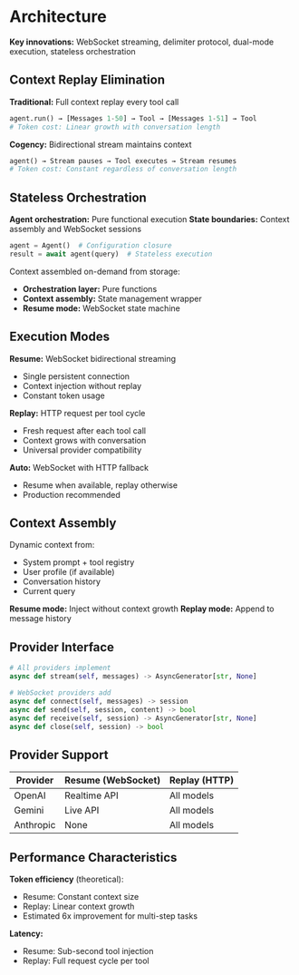 # Architecture

**Key innovations:** WebSocket streaming, delimiter protocol, dual-mode execution, stateless orchestration

## Context Replay Elimination

**Traditional:** Full context replay every tool call
```python
agent.run() → [Messages 1-50] → Tool → [Messages 1-51] → Tool
# Token cost: Linear growth with conversation length
```

**Cogency:** Bidirectional stream maintains context  
```python
agent() → Stream pauses → Tool executes → Stream resumes
# Token cost: Constant regardless of conversation length
```

## Stateless Orchestration

**Agent orchestration:** Pure functional execution
**State boundaries:** Context assembly and WebSocket sessions

```python
agent = Agent()  # Configuration closure
result = await agent(query)  # Stateless execution
```

Context assembled on-demand from storage:
- **Orchestration layer:** Pure functions
- **Context assembly:** State management wrapper  
- **Resume mode:** WebSocket state machine

## Execution Modes

**Resume:** WebSocket bidirectional streaming
- Single persistent connection
- Context injection without replay
- Constant token usage

**Replay:** HTTP request per tool cycle  
- Fresh request after each tool call
- Context grows with conversation
- Universal provider compatibility

**Auto:** WebSocket with HTTP fallback
- Resume when available, replay otherwise
- Production recommended

## Context Assembly

Dynamic context from:
- System prompt + tool registry
- User profile (if available)  
- Conversation history
- Current query

**Resume mode:** Inject without context growth
**Replay mode:** Append to message history

## Provider Interface

```python
# All providers implement
async def stream(self, messages) -> AsyncGenerator[str, None]

# WebSocket providers add
async def connect(self, messages) -> session
async def send(self, session, content) -> bool
async def receive(self, session) -> AsyncGenerator[str, None] 
async def close(self, session) -> bool
```

## Provider Support

| Provider | Resume (WebSocket) | Replay (HTTP) |
|----------|-------------------|---------------|
| OpenAI | Realtime API | All models |
| Gemini | Live API | All models |
| Anthropic | None | All models |

## Performance Characteristics

**Token efficiency** (theoretical):
- Resume: Constant context size
- Replay: Linear context growth
- Estimated 6x improvement for multi-step tasks

**Latency:**
- Resume: Sub-second tool injection
- Replay: Full request cycle per tool